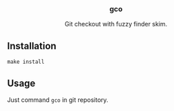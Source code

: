 <h3 align="center">gco</h3>
<p align="center">Git checkout with fuzzy finder skim.</p>

## Installation

```
make install
```

## Usage

Just command `gco` in git repository.
